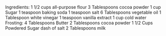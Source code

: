 Ingredients:
1 1/2 cups all-purpose flour
3 Tablespoons cocoa powder
1 cup Sugar
1 teaspoon baking soda
1 teaspoon salt
6 Tablespoons vegetable oil
1 Tablespoon white vinegar
1 teaspoon vanilla extract
1 cup cold water
Frosting:
4 Tablespoons Butter
2 Tablespoons cocoa powder
1 1/2 Cups Powdered Sugar
dash of salt
2 Tablespoons milk